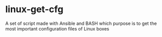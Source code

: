 linux-get-cfg
=============

A set of script made with Ansible and BASH which purpose is to get the most important configuration files of Linux boxes
